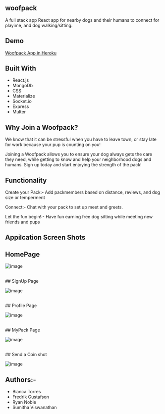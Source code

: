 ## woofpack
A full stack app React app for nearby dogs and their humans to connect for playime, and dog walking/sitting. 

## Demo

[Woofpack App in Heroku ](https://woofpack-project.herokuapp.com/)

## Built With

* React.js
* MongoDb
* CSS
* Materialize
* Socket.io
* Express
* Multer


## Why Join a Woofpack?
We know that it can be stressful when you have to leave town, or stay late for work because your pup is counting on you!

Joining a Woofpack allows you to ensure your dog always gets the care they need, while getting to know and help your neighborhood dogs and humans. Sign up today and start enjoying the strength of the pack!

## Functionality
Create your Pack:-
Add packmembers based on distance, reviews, and dog size or temperment

Connect:-
Chat with your pack to set up meet and greets.

Let the fun begin!:-
Have fun earning free dog sitting while meeting new friends and pups

## Appilcation Screen Shots

## HomePage

![image](https://user-images.githubusercontent.com/26572619/39463777-9c61cc58-4cce-11e8-93f4-1768830a24a9.png)

<br>
## SignUp Page

![image](https://user-images.githubusercontent.com/26572619/39463801-cee7367c-4cce-11e8-9169-93e1033425e0.png)

<br>
## Profile Page

![image](https://user-images.githubusercontent.com/26572619/39463726-5719347e-4cce-11e8-9b10-a16400e86a26.png)

<br>
## MyPack Page

![image](https://user-images.githubusercontent.com/26572619/39463826-f2c29cee-4cce-11e8-8799-bad6d545cfea.png)

<br>
## Send a Coin shot

![image](https://user-images.githubusercontent.com/26572619/39463832-fda6ca9a-4cce-11e8-8be6-1000c4008752.png)

## Authors:-

* Bianca Torres
* Fredrik Gustafson
* Ryan Noble
* Sumitha Viswanathan